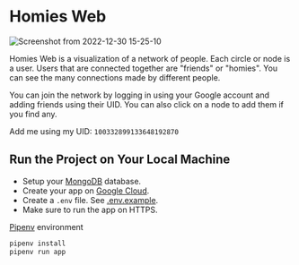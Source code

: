 # Homies Web
![Screenshot from 2022-12-30 15-25-10](https://user-images.githubusercontent.com/71211706/210046257-8381cd76-8c14-4408-aade-83ef5d938bf3.png)

Homies Web is a visualization of a network of people. Each circle or node is a user. Users that are connected together are "friends" or "homies". You can see the many connections made by different people.

You can join the network by logging in using your Google account and adding friends using their UID. You can also click on a node to add them if you find any.

Add me using my UID: `100332899133648192870`

## Run the Project on Your Local Machine
- Setup your [MongoDB](https://www.mongodb.com/) database.
- Create your app on [Google Cloud](https://console.cloud.google.com/).
- Create a `.env` file. See [.env.example](.env.example).
- Make sure to run the app on HTTPS.

[Pipenv](https://pipenv.pypa.io/en/latest/) environment
```bash
pipenv install
pipenv run app
```
